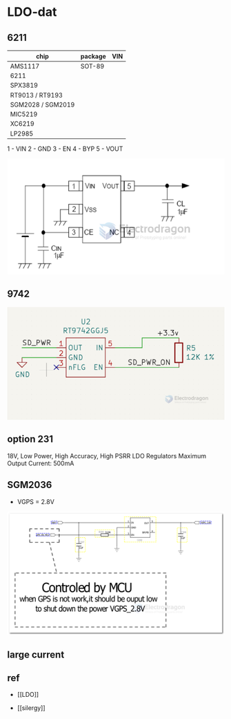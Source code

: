 
# LDO-dat 




## 6211 

| chip              | package | VIN |
| ----------------- | ------- | --- |
| AMS1117           | SOT-89  |     |
| 6211              |
| SPX3819           |
| RT9013 / RT9193   |
| SGM2028 / SGM2019 |
| MIC5219           |
| XC6219            |
| LP2985            |

1 - VIN
2 - GND
3 - EN
4 - BYP
5 - VOUT


![](2024-01-18-17-59-04.png)


## 9742 

![](2024-01-18-18-11-53.png)

## option 231 

18V, Low Power, 
High Accuracy, High PSRR LDO Regulators
Maximum Output Current: 500mA


## SGM2036 

- VGPS = 2.8V 

![](2024-07-10-13-00-29.png)


## large current 




## ref 

- [[LDO]]

- [[silergy]]